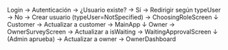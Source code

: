Login → Autenticación → ¿Usuario existe? 
    → Sí → Redirigir según typeUser
    → No → Crear usuario (typeUser=NotSpecified) → ChoosingRoleScreen
        ↓
        Customer → Actualizar a customer → MainApp
        ↓
        Owner → OwnerSurveyScreen → Actualizar a isWaiting → WaitingApprovalScreen
            ↓
            (Admin aprueba) → Actualizar a owner → OwnerDashboard